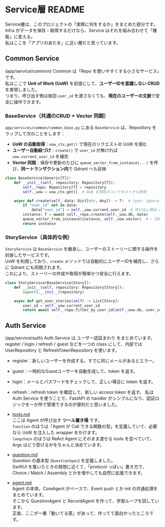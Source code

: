 # Service層 README

Service層は、このプロジェクトの「実際に何をするか」をまとめた部分です。  
Infra がデータを保存・取得するだけなら、Service はそれを組み合わせて「機能」に変える。  
私はここを「アプリのあたま」に近い層だと思っています。


## Common Service
(app/service/common)
Common は「Repo を使いやすくする小さなサービス」です。  
私はここで **Unit of Work (UoW)** を前提にして、**ユーザーIDを意識しない CRUD** を実現しました。  
つまり、呼び出す側は毎回 `user_id` を渡さなくても、**現在のユーザーの文脈**で安全に操作できます。

### BaseService（共通のCRUD + Vector 同期）

`app/services/common/common_base.py` にある `BaseService` は、Repository をラップして次のことをします：

- **UoW の自動取得**：`uow_ctx.get()` で現在のリクエストの UoW を掴む  
- **ユーザー自動紐づけ**：`create()` で `user_id` が無ければ `uow.current_user_id` を補完  
- **Vector 同期**：保存や更新のたびに `queue_vector_from_instance(...)` を呼び、**同一トランザクション内**で Qdrant へも反映

```python
class BaseService(Generic[T]):
    def __init__(self, repository: Repository[T]):
        self._repo: Repository[T] = repository
        self._uow = uow_ctx.get()  # UoW を現在のコンテキストから取得

    async def create(self, data: Dict[str, Any]) -> T:  # type: ignore[type-var]
        if "user_id" not in data:
            data["user_id"] = self._uow.current_user_id  # 呼び出し側は user_id を気にしない
        instance: T = await self._repo.create(self._uow.db, data)
        queue_vector_from_instance(instance, self._uow.vector)  # ← 同期して Vector も更新
        return instance
```

### StoryService（具体的な例）

`StoryService` は `BaseService` を継承し、ユーザーのストーリーに関する操作を封装したサービスです。  
UoW を利用しており、`create` メソッドでは自動的にユーザーIDを補完し、さらに Qdrant にも同期されます。  
これにより、ストーリーの作成や取得が簡単かつ安全に行えます。

```python
class StoryService(BaseService[Story]):
    def __init__(self, repository: Repository[Story]):
        super().__init__(repository)

    async def get_user_stories(self) -> List[Story]:
        user_id = self._uow.current_user_id
        return await self._repo.filter_by_user_id(self._uow.db, user_id)
```

## Auth Service
(app/service/auth)
Auth Service は ユーザー認証まわり をまとめています。
register / login / refresh / guest などを一つの class にして、内部では UserRepository と RefreshTokenRepository を使います。
- register：新しいユーザーを作成する。すでに同じメールがあるとエラー。
- guest：一時的なGuestユーザーを自動生成して、token を返す。
- login：メールとパスワードをチェックして、正しい場合に token を返す。
- refresh：refresh token を確認して、新しい access token を返す。
私は Auth Service を使うことで、FastAPI の handler がシンプルになり、認証ロジックを一か所で管理できるのが便利だと思いました。

- [tools.md](tools.md)  
  ここは Agent が呼び出す **ツール置き場** です。  
  `function` のほうは「Agent が Call できる関数の型」を定義していて、必要なら UoW を注入した wrapper をかけます。  
  `langchain` のほうは ReAct Agent にそのまま渡せる tools を並べていて、Args はどう受けるかをちゃんと決めています。  

- [question.md](question.md)  
  Question の基本型 (`QuestionSpec`) を定義しました。  
  SwiftUI を書いたときの発想に近くて、「protocol っぽい」書き方で、Choice / Match / Assembly とかを増やしても自然に拡張できます。  

- [agent.md](agent.md)  
  Agent の本体。CoreAgent がベースで、Event push とか init の共通処理をまとめています。  
  そこから QuestionAgent と RecordAgent を作って、学習ループを回しています。  
  正直、ここが一番「動いてる感」があって、作ってて面白かったところです。  